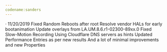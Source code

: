 ```yaml
---
codename:sanders
---
```

· 11/20/2019
Fixed Random Reboots after root
Resolve vendor HALs for early bootanimation
Update overlays from LA.UM.8.6.r1-02300-89xx.0
Fixed Slow-Motion Recording
Using Cloudflare DNS servers as hints
Updated Performance Entries as per new results
And a lot of minimal improvements and new Properties
